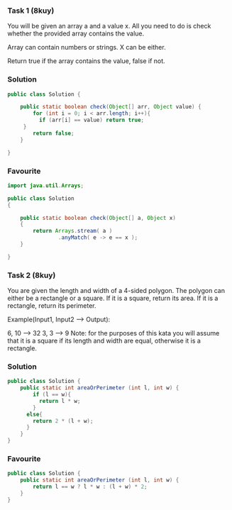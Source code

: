 ### Task 1 (8kuy)
You will be given an array a and a value x. All you need to do is check whether the provided array contains the value.

Array can contain numbers or strings. X can be either.

Return true if the array contains the value, false if not.

### Solution
```Java
public class Solution {

    public static boolean check(Object[] arr, Object value) {
        for (int i = 0; i < arr.length; i++){
          if (arr[i] == value) return true;
     }
        return false;
    }

}
```
### Favourite
```Java
import java.util.Arrays;

public class Solution
{

    public static boolean check(Object[] a, Object x)
    {
        return Arrays.stream( a )
                .anyMatch( e -> e == x );
    }

}
```
### Task 2 (8kuy)
You are given the length and width of a 4-sided polygon. The polygon can either be a rectangle or a square.
If it is a square, return its area. If it is a rectangle, return its perimeter.

Example(Input1, Input2 --> Output):

6, 10 --> 32
3, 3 --> 9
Note: for the purposes of this kata you will assume that it is a square if its length and width are equal, otherwise it is a rectangle.
### Solution
```Java
public class Solution {
    public static int areaOrPerimeter (int l, int w) {
        if (l == w){
          return l * w;
        }
      else{
        return 2 * (l + w);
      }
    }
}
```
### Favourite
```Java
public class Solution {
    public static int areaOrPerimeter (int l, int w) {
        return l == w ? l * w : (l + w) * 2;
    }
}
```
